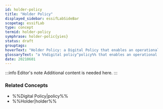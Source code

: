 ```yaml
---
id: holder-policy
title: "Holder Policy"
displayed_sidebar: essifLabSideBar
scopetag: essifLab
type: concept
termid: holder-policy
symphrase: holder-polic{yies}
status: draft
grouptags:
hoverText: "Holder Policy: a Digital Policy that enables an operational Holder component to function in accordance with the Objectives of its Principal"
glossaryText: "a %%digital policy^policy%% that enables an operational %%holder^holder%% component to function in accordance with the %%objectives^objective%% of its %%principal^principal%%."
date: 20210601
---
```


:::info Editor's note
Additional content is needed here.
:::

### Related Concepts
- %%Digital Policy|policy%%
- %%Holder|holder%%
